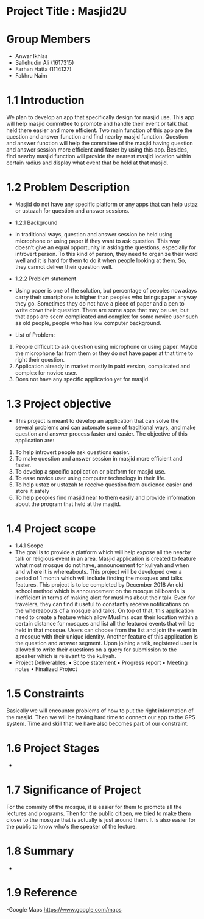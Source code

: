     
# Project Title : Masjid2U
# Group Members
- Anwar Ikhlas 
- Sallehudin Ali (1617315)
- Farhan Hatta (1114127)
- Fakhru Naim
# 1.1 Introduction
   We plan to develop an app that specifically design for masjid use. This app will help masjid committee to promote and handle their event or talk that held there easier and more efficient. Two main function of this app are the question and answer function and find nearby masjid function. Question and answer function will help the committee of the masjid having question and answer session more efficient and faster by using this app. Besides, find nearby masjid function will provide the nearest masjid location within certain radius and display what event that be held at that masjid.
   
# 1.2 Problem Description
- Masjid do not have any specific platform or any apps that can help ustaz or ustazah for question and answer sessions.  

- 1.2.1 Background
- In traditional ways, question and answer session be held using microphone or using paper if they want to ask question. This way doesn’t give an equal opportunity in asking the questions, especially for introvert person. To this kind of person, they need to organize their word well and it is hard for them to do it when people looking at them. So, they cannot deliver their question well.

- 1.2.2 Problem statement
- Using paper is one of the solution, but percentage of peoples nowadays carry their smartphone is higher than peoples who brings paper anyway they go. Sometimes they do not have a piece of paper and a pen to write down their question. There are some apps that may be use, but that apps are seem complicated and complex for some novice user such as old people, people who has low computer background.

- List of Problem:
1.	People difficult to ask question using microphone or using paper. Maybe the microphone far from them or they do not have paper at that time to right their question.
2.	Application already in market mostly in paid version, complicated and complex for novice user.
3.	Does not have any specific application yet for masjid.

# 1.3 Project objective
- This project is meant to develop an application that can solve the several problems and can automate some of traditional ways, and make question and answer process faster and easier. The objective of this application are:
1)	To help introvert people ask questions easier.
2)	To make question and answer session in masjid more efficient and faster.
3)	To develop a specific application or platform for masjid use.
4)	To ease novice user using computer technology in their life.
5)	To help ustaz or ustazah to receive question from audience easier and store it safely
6)  To help peoples find masjid near to them easily and provide information about the program that held at the masjid.

# 1.4 Project scope
- 1.4.1 Scope
- The goal is to provide a platform which will help expose all the nearby talk or religious event in an area. Masjid application is created to feature what most mosque do not have, announcement for kuliyah and when and where it is whereabouts. This project will be developed over a period of 1 month which will include finding the mosques and talks features. This project is to be completed by December 2018 An old school method which is announcement on the mosque billboards is inefficient in terms of making alert for muslims about their talk. Even for travelers, they can find it useful to constantly receive notifications on the whereabouts of a mosque and talks. On top of that, this application need to create a feature which allow Muslims scan their location within a certain distance for mosques and list all the featured events that will be held in that mosque. Users can choose from the list and join the event in a mosque with their unique identity. Another feature of this application is the question and answer segment. Upon joining a talk, registered user is allowed to write their questions on a query for submission to the speaker which is relevant to the kuliyah. 
- Project Deliverables:
•	Scope statement
•	Progress report
•	Meeting notes
•	Finalized Project



# 1.5 Constraints
Basically we will encounter problems of how to put the right information of the masjid. Then we will be having hard time to connect our app to the GPS system. Time and skill that we have also becomes part of our constraint.

# 1.6 Project Stages
 -

# 1.7 Significance of Project
For the commity of the mosque, it is easier for them to promote all the lectures and programs. Then for the public citizen, we tried to make them closer to the mosque that is actually is just around them. It is also easier for the public to know who's the speaker of the lecture.

# 1.8 Summary 
 -

# 1.9 Reference
 -Google Maps 
 https://www.google.com/maps
